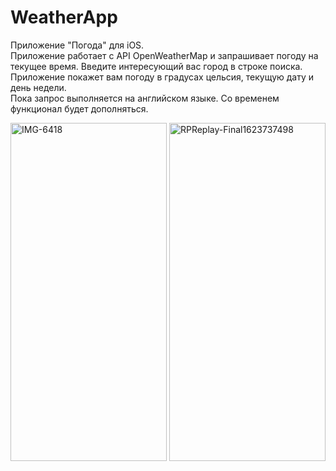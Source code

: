 # WeatherApp

Приложение "Погода" для iOS.   
Приложение работает с API OpenWeatherMap и запрашивает погоду на текущее время.
Введите интересующий вас город в строке поиска. Приложение покажет вам погоду в градусах цельсия, текущую дату и день недели.  
Пока запрос выполняется на английском языке.
Со временем функционал будет дополняться.

<a href='https://postimg.cc/mh9GGQWF' target='_blank'><img src='https://i.postimg.cc/3rSrmBL9/IMG-6418.png' alt='IMG-6418' width="250" height="541" ></a>
<a href='https://postimg.cc/qgvCbMPY' target='_blank'><img src='https://i.postimg.cc/66dLQ8Y9/RPReplay-Final1623737498.gif' alt='RPReplay-Final1623737498' width="250" height="541"></a>
